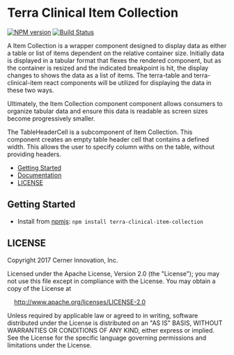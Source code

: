 # Terra Clinical Item Collection

[![NPM version](http://img.shields.io/npm/v/terra-clinical-item-collection.svg)](https://www.npmjs.org/package/terra-clinical-item-collection)
[![Build Status](https://travis-ci.org/cerner/terra-core.svg?branch=master)](https://travis-ci.org/cerner/terra-core)

A Item Collection is a wrapper component designed to display data as either a table or list of items dependent on the relative container size. Initially data is displayed in a tabular format that flexes the rendered component, but as the container is resized and the indicated breakpoint is hit, the display changes to shows the data as a list of items. The terra-table and terra-clinical-item react components will be utilized for displaying the data in these two ways.

Ultimately, the Item Collection component component allows consumers to organize tabular data and ensure this data is readable as screen sizes become progressively smaller.

The TableHeaderCell is a subcomponent of Item Collection. This component creates an empty table header cell that contains a defined width. This allows the user to specify column withs on the table, without providing headers.

- [Getting Started](#getting-started)
- [Documentation](https://github.com/cerner/terra-core/tree/master/packages/terra-clinical-item-collection/docs)
- [LICENSE](#license)

## Getting Started

- Install from [npmjs](https://www.npmjs.com): `npm install terra-clinical-item-collection`

## LICENSE

Copyright 2017 Cerner Innovation, Inc.

Licensed under the Apache License, Version 2.0 (the "License"); you may not use this file except in compliance with the License. You may obtain a copy of the License at

&nbsp;&nbsp;&nbsp;&nbsp;http://www.apache.org/licenses/LICENSE-2.0

Unless required by applicable law or agreed to in writing, software distributed under the License is distributed on an "AS IS" BASIS, WITHOUT WARRANTIES OR CONDITIONS OF ANY KIND, either express or implied. See the License for the specific language governing permissions and limitations under the License.
